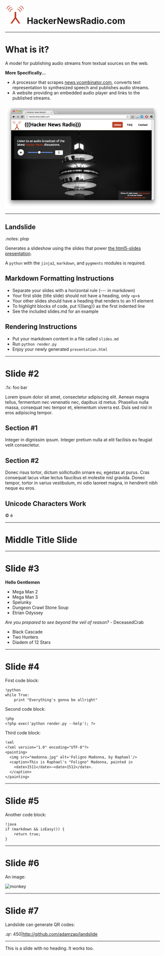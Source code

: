 # ![HNR](images/hnr-logo.png) HackerNewsRadio.com

---

# What is it?

A model for publishing audio streams from textual sources on the web. 

**More Specifically...**

- A processor that scrapes
  [news.ycombinator.com](http://news.ycombinator.com), converts text
  representation to synthesized speech and publishes audio streams.
- A website providing an embedded audio player and links to the
  published streams.

![hnr web](images/hnr-web.png)


--- 

Landslide
---------

.notes: plop

Generates a slideshow using the slides that power
[the html5-slides presentation](http://apirocks.com/html5/html5.html).

A `python` with the `jinja2`, `markdown`, and `pygments` modules is required.

Markdown Formatting Instructions
--------------------------------

- Separate your slides with a horizontal rule (--- in markdown)
- Your first slide (title slide) should not have a heading, only `<p>`s
- Your other slides should have a heading that renders to an h1 element
- To highlight blocks of code, put !{{lang}} as the first indented line
- See the included slides.md for an example

Rendering Instructions
----------------------

- Put your markdown content in a file called `slides.md`
- Run `python render.py`
- Enjoy your newly generated `presentation.html`

---

Slide #2
========

.fx: foo bar

Lorem ipsum dolor sit amet, consectetur adipiscing elit. Aenean magna tellus,
fermentum nec venenatis nec, dapibus id metus. Phasellus nulla massa, consequat
nec tempor et, elementum viverra est. Duis sed nisl in eros adipiscing tempor.

Section #1
----------

Integer in dignissim ipsum. Integer pretium nulla at elit facilisis eu feugiat
velit consectetur.

Section #2
----------

Donec risus tortor, dictum sollicitudin ornare eu, egestas at purus. Cras
consequat lacus vitae lectus faucibus et molestie nisl gravida. Donec tempor,
tortor in varius vestibulum, mi odio laoreet magna, in hendrerit nibh neque eu
eros.

Unicode Characters Work
-----------------------

© é

---

Middle Title Slide
==================

---

Slide #3
========

**Hello Gentlemen**

- Mega Man 2
- Mega Man 3
- Spelunky
- Dungeon Crawl Stone Soup
- Etrian Odyssey

*Are you prepared to see beyond the veil of reason?* - DeceasedCrab

- Black Cascade
- Two Hunters
- Diadem of 12 Stars

---

Slide #4
========

First code block:

    !python
    while True:
        print "Everything's gonna be allright"

Second code block:

    !php
    <?php exec('python render.py --help'); ?>

Third code block:

    !xml
    <?xml version="1.0" encoding="UTF-8"?>
    <painting>
      <img src="madonna.jpg" alt='Foligno Madonna, by Raphael'/>
      <caption>This is Raphael's "Foligno" Madonna, painted in
        <date>1511</date>–<date>1512</date>.
      </caption>
    </painting>

---

Slide #5
========

Another code block:

    !java
    if (markdown && isEasy()) {
        return true; 
    }

---

Slide #6
========

An image:

![monkey](monkey.jpg)

---

Slide #7
========

Landslide can generate QR codes:

.qr: 450|http://github.com/adamzap/landslide

---

This is a slide with no heading. It works too.
